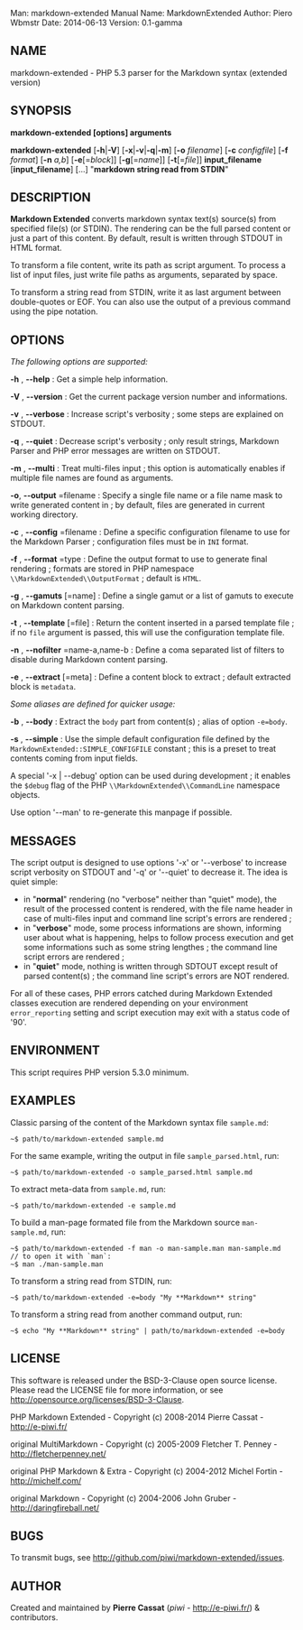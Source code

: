 Man:        markdown-extended Manual
Name:       MarkdownExtended
Author:     Piero Wbmstr
Date: 2014-06-13
Version: 0.1-gamma


## NAME

markdown-extended - PHP 5.3 parser for the Markdown syntax (extended version)


## SYNOPSIS

**markdown-extended  [options]  arguments**

**markdown-extended**  [**-h**|**-V**]  [**-x**|**-v**|**-q**|**-m**]
    [**-o** *filename*]  [**-c** *configfile*]  [**-f** *format*]
    [**-n** *a,b*]  [**-e**[=*block*]]  [**-g**[=*name*]] [**-t**[=*file*]]
    **input_filename**  [**input_filename**]  [...]
    "**markdown string read from STDIN**"


## DESCRIPTION

**Markdown Extended** converts markdown syntax text(s) source(s) from specified file(s)
(or STDIN). The rendering can be the full parsed content or just a part of this content.
By default, result is written through STDOUT in HTML format.

To transform a file content, write its path as script argument. To process a list of input
files, just write file paths as arguments, separated by space.

To transform a string read from STDIN, write it as last argument between double-quotes or EOF.
You can also use the output of a previous command using the pipe notation.


## OPTIONS

*The following options are supported:*

**-h** , **--help**
:   Get a simple help information.

**-V** , **--version**
:   Get the current package version number and informations.

**-v** , **--verbose**
:   Increase script's verbosity ; some steps are explained on STDOUT.

**-q** , **--quiet**
:   Decrease script's verbosity ; only result strings, Markdown Parser and PHP error
    messages are written on STDOUT.

**-m** , **--multi**
:   Treat multi-files input ; this option is automatically enables if multiple file
    names are found as arguments.

**-o**, **--output** =filename
:   Specify a single file name or a file name mask to write generated content in ; by
    default, files are generated in current working directory.

**-c** , **--config** =filename
:   Define a specific configuration filename to use for the Markdown Parser ;
    configuration files must be in `INI` format.

**-f** , **--format** =type
:   Define the output format to use to generate final rendering ; formats are stored in
    PHP namespace `\\MarkdownExtended\\OutputFormat` ; default is `HTML`.

**-g** , **--gamuts** [=name]
:   Define a single gamut or a list of gamuts to execute on Markdown content parsing.

**-t** , **--template** [=file]
:   Return the content inserted in a parsed template file ; if no `file` argument is 
    passed, this will use the configuration template file.

**-n** , **--nofilter** =name-a,name-b
:   Define a coma separated list of filters to disable during Markdown content parsing.

**-e** , **--extract** [=meta]
:   Define a content block to extract ; default extracted block is `metadata`.

*Some aliases are defined for quicker usage:*

**-b** , **--body**
:   Extract the `body` part from content(s) ; alias of option `-e=body`.

**-s** , **--simple**
:   Use the simple default configuration file defined by the `MarkdownExtended::SIMPLE_CONFIGFILE`
    constant ; this is a preset to treat contents coming from input fields.

A special '-x | --debug' option can be used during development ; it enables the `$debug`
flag of the PHP `\\MarkdownExtended\\CommandLine` namespace objects.

Use option '--man' to re-generate this manpage if possible.


## MESSAGES

The script output is designed to use options '-x' or '--verbose' to increase
script verbosity on STDOUT and '-q' or '--quiet' to decrease it. The idea is quiet simple:

-   in "**normal**" rendering (no "verbose" neither than "quiet" mode), the result of the 
    processed content is rendered, with the file name header in case of multi-files input
    and command line script's errors are rendered ;
-   in "**verbose**" mode, some process informations are shown, informing user about what is
    happening, helps to follow process execution and get some informations such as some
    string lengthes ; the command line script errors are rendered ;
-   in "**quiet**" mode, nothing is written through SDTOUT except result of parsed content(s) ;
    the command line script's errors are NOT rendered.

For all of these cases, PHP errors catched during Markdown Extended classes execution are
rendered depending on your environment `error_reporting` setting and script execution may
exit with a status code of '90'.


## ENVIRONMENT

This script requires PHP version 5.3.0 minimum.


## EXAMPLES

Classic parsing of the content of the Markdown syntax file `sample.md`:

    ~$ path/to/markdown-extended sample.md

For the same example, writing the output in file `sample_parsed.html`, run:

    ~$ path/to/markdown-extended -o sample_parsed.html sample.md

To extract meta-data from `sample.md`, run:

    ~$ path/to/markdown-extended -e sample.md

To build a man-page formated file from the Markdown source `man-sample.md`, run:

    ~$ path/to/markdown-extended -f man -o man-sample.man man-sample.md
    // to open it with `man`:
    ~$ man ./man-sample.man

To transform a string read from STDIN, run:

    ~$ path/to/markdown-extended -e=body "My **Markdown** string"

To transform a string read from another command output, run:

    ~$ echo "My **Markdown** string" | path/to/markdown-extended -e=body


## LICENSE

This software is released under the BSD-3-Clause open source license. Please
read the LICENSE file for more information, or see
<http://opensource.org/licenses/BSD-3-Clause>. 

PHP Markdown Extended - 
Copyright (c) 2008-2014 Pierre Cassat - 
<http://e-piwi.fr/>

original MultiMarkdown - 
Copyright (c) 2005-2009 Fletcher T. Penney - 
<http://fletcherpenney.net/>

original PHP Markdown & Extra - 
Copyright (c) 2004-2012 Michel Fortin - 
<http://michelf.com/>

original Markdown - 
Copyright (c) 2004-2006 John Gruber - 
<http://daringfireball.net/>

## BUGS

To transmit bugs, see <http://github.com/piwi/markdown-extended/issues>.

## AUTHOR

Created and maintained by **Pierre Cassat** (*piwi* - <http://e-piwi.fr/>) & contributors.
